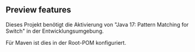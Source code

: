 ## Preview features

Dieses Projekt benötigt die Aktivierung von "Java 17: Pattern Matching for Switch" in der Entwicklungsumgebung.

Für Maven ist dies in der Root-POM konfiguriert.
